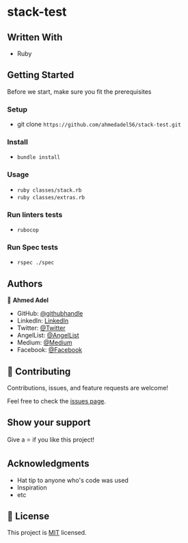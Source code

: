 # stack-test

## Written With
- Ruby

## Getting Started
Before we start, make sure you fit the prerequisites

### Setup
- git clone `https://github.com/ahmedadel56/stack-test.git`
  
### Install
- `bundle install`

### Usage
- `ruby classes/stack.rb`
- `ruby classes/extras.rb`

### Run linters tests
- `rubocop`

### Run Spec tests
- `rspec ./spec`

## Authors

👤 **Ahmed Adel**

* GitHub: [@githubhandle](https://github.com/ahmedadel56)
* LinkedIn: [LinkedIn](https://www.linkedin.com/in/ahmed-adel56/)
* Twitter: [@Twitter](https://twitter.com/AhmedAdel563)
* AngelList: [@AngelList](https://angel.co/u/ahmed-adel-56)
* Medium: [@Medium](https://medium.com/@ahmdadl563)
* Facebook: [@Facebook](https://www.facebook.com/profile.php?id=100086948921972)
## 🤝 Contributing

Contributions, issues, and feature requests are welcome!

Feel free to check the [issues page](../../issues/).

## Show your support

Give a ⭐️ if you like this project!

## Acknowledgments

- Hat tip to anyone who's code was used
- Inspiration
- etc

## 📝 License

This project is [MIT](./MIT.md) licensed.
